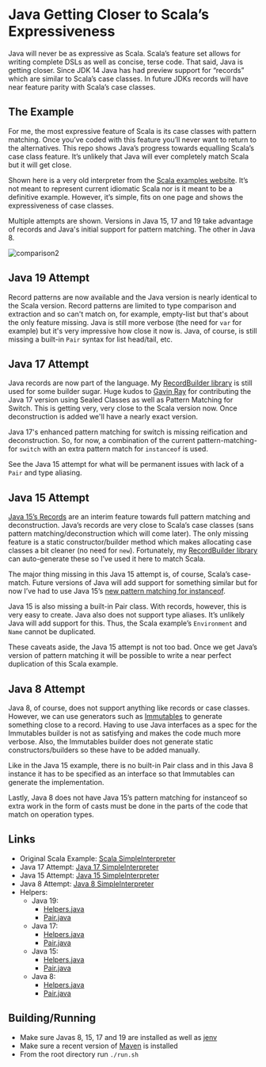 # Java Getting Closer to Scala’s Expressiveness

Java will never be as expressive as Scala. Scala’s feature set allows for writing complete DSLs as well as concise, 
terse code. That said, Java is getting closer. Since JDK 14 Java has had preview support for “records” which are similar 
to Scala’s case classes. In future JDKs records will have near feature parity with Scala’s case classes.

## The Example

For me, the most expressive feature of Scala is its case classes with pattern matching. Once you’ve coded with this 
feature you’ll never want to return to the alternatives. This repo shows Java’s progress towards equalling Scala’s 
case class feature. It’s unlikely that Java will ever completely match Scala but it will get close.

Shown here is a very old interpreter from the [Scala examples website](https://www.scala-lang.org/old/node/56.html). It’s 
not meant to represent current idiomatic Scala nor is it meant to be a definitive example. However, it’s simple, fits on one 
page and shows the expressiveness of case classes.

Multiple attempts are shown. Versions in Java 15, 17 and 19 take advantage of records and Java's initial support for pattern matching. The other in Java 8.

![comparison2](https://user-images.githubusercontent.com/264818/171994884-132ac070-ad86-4945-8e00-3a42885819d6.png)

## Java 19 Attempt

Record patterns are now available and the Java version is nearly identical to the Scala version. Record patterns
are limited to type comparison and extraction and so can't match on, for example, empty-list but that's about
the only feature missing. Java is still more verbose (the need for `var` for example) but it's very impressive
how close it now is. Java, of course, is still missing a built-in `Pair` syntax for list head/tail, etc.

## Java 17 Attempt

Java records are now part of the language. My [RecordBuilder library](https://github.com/Randgalt/record-builder) is still used for some builder sugar. Huge
kudos to [Gavin Ray](https://github.com/GavinRay97) for contributing the Java 17
version using Sealed Classes as well as Pattern Matching for Switch. This is
getting very, very close to the Scala version now. Once deconstruction is added
we'll have a nearly exact version.

Java 17's enhanced pattern matching for switch is missing reification and deconstruction. So, for now,
a combination of the current pattern-matching-for `switch` with an extra pattern match for `instanceof` is used. 

See the Java 15 attempt for what will be permanent issues with lack of a `Pair`
and type aliasing.

## Java 15 Attempt

[Java 15’s Records](https://openjdk.java.net/jeps/359) are an interim feature towards full pattern matching and 
deconstruction. Java’s records are very close to Scala’s case classes (sans pattern matching/deconstruction which 
will come later). The only missing feature is a static constructor/builder method which makes allocating case 
classes a bit cleaner (no need for `new`). Fortunately, my [RecordBuilder library](https://github.com/Randgalt/record-builder) 
can auto-generate these so I’ve used it here to match Scala.

The major thing missing in this Java 15 attempt is, of course, Scala’s case-match. Future versions of Java will 
add support for something similar but for now I’ve had to use Java 15’s [new pattern matching for instanceof](https://openjdk.java.net/jeps/375).

Java 15 is also missing a built-in Pair class. With records, however, this is very easy to create. Java also does 
not support type aliases. It’s unlikely Java will add support for this. Thus, the Scala example’s `Environment` and `Name` 
cannot be duplicated.

These caveats aside, the Java 15 attempt is not too bad. Once we get Java’s version of pattern matching it will be possible 
to write a near perfect duplication of this Scala example.

## Java 8 Attempt

Java 8, of course, does not support anything like records or case classes. However, we can use 
generators such as [Immutables](https://immutables.github.io) to generate something close to a record. 
Having to use Java interfaces as a spec for the Immutables builder is not as satisfying and makes the 
code much more verbose. Also, the Immutables builder does not generate static constructors/builders so these 
have to be added manually.

Like in the Java 15 example, there is no built-in Pair class and in this Java 8 instance it has to be 
specified as an interface so that Immutables can generate the implementation.

Lastly, Java 8 does not have Java 15’s pattern matching for instanceof so extra work in the form of 
casts must be done in the parts of the code that match on operation types.

## Links

- Original Scala Example: [Scala SimpleInterpreter](https://www.scala-lang.org/old/node/56.html)
- Java 17 Attempt: [Java 17 SimpleInterpreter](https://github.com/Randgalt/expressive-java/blob/master/java-17/src/main/java/examples/SimpleInterpreter.java#L17)
- Java 15 Attempt: [Java 15 SimpleInterpreter](https://github.com/Randgalt/expressive-java/blob/master/java-15/src/main/java/examples/SimpleInterpreter.java#L17)
- Java 8 Attempt: [Java 8 SimpleInterpreter](https://github.com/Randgalt/expressive-java/blob/master/java-8/src/main/java/examples/SimpleInterpreter.java#L9)
- Helpers:
  - Java 19:
    - [Helpers.java](https://github.com/Randgalt/expressive-java/blob/master/java-19/src/main/java/examples/Helpers.java)
    - [Pair.java](https://github.com/Randgalt/expressive-java/blob/master/java-19/src/main/java/examples/Pair.java)
  - Java 17:
    - [Helpers.java](https://github.com/Randgalt/expressive-java/blob/master/java-17/src/main/java/examples/Helpers.java)
    - [Pair.java](https://github.com/Randgalt/expressive-java/blob/master/java-17/src/main/java/examples/Pair.java)
  - Java 15:
    - [Helpers.java](https://github.com/Randgalt/expressive-java/blob/master/java-15/src/main/java/examples/Helpers.java)
    - [Pair.java](https://github.com/Randgalt/expressive-java/blob/master/java-15/src/main/java/examples/Pair.java)
  - Java 8:
    - [Helpers.java](https://github.com/Randgalt/expressive-java/blob/master/java-8/src/main/java/examples/Helpers.java)
    - [Pair.java](https://github.com/Randgalt/expressive-java/blob/master/java-8/src/main/java/examples/Pair.java)

## Building/Running

- Make sure Javas 8, 15, 17 and 19 are installed as well as [jenv](https://www.jenv.be)
- Make sure a recent version of [Maven](https://maven.apache.org) is installed
- From the root directory run `./run.sh`

